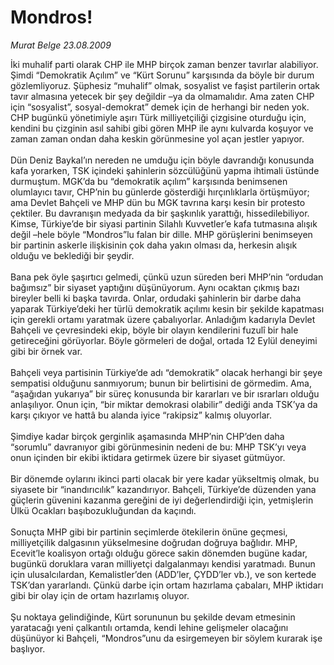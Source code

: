 # Mondros!

*Murat Belge 23.08.2009*

<div class="taraf_structure_2col_1zq">
<div class="margen_n">



 <p>İki muhalif parti olarak CHP ile MHP birçok zaman benzer tavırlar alabiliyor. Şimdi “Demokratik Açılım” ve “Kürt Sorunu” karşısında da böyle bir durum gözlemliyoruz. Şüphesiz “muhalif” olmak, sosyalist ve faşist partilerin ortak tavır almasına yetecek bir şey değildir –ya da olmamalıdır. Ama zaten CHP için “sosyalist”, sosyal-demokrat” demek için de herhangi bir neden yok. CHP bugünkü yönetimiyle aşırı Türk milliyetçiliği çizgisine oturduğu için, kendini bu çizginin asıl sahibi gibi gören MHP ile aynı kulvarda koşuyor ve zaman zaman ondan daha keskin görünmesine yol açan jestler yapıyor. <br/><br/>Dün Deniz Baykal’ın nereden ne umduğu için böyle davrandığı konusunda kafa yorarken, TSK içindeki şahinlerin sözcülüğünü yapma ihtimali üstünde durmuştum. MGK’da bu “demokratik açılım” karşısında benimsenen olumlayıcı tavır, CHP’nin bu günlerde gösterdiği hırçınlıklarla örtüşmüyor; ama Devlet Bahçeli ve MHP dün bu MGK tavrına karşı kesin bir protesto çektiler. Bu davranışın medyada da bir şaşkınlık yarattığı, hissedilebiliyor. Kimse, Türkiye’de bir siyasi partinin Silahlı Kuvvetler’e kafa tutmasına alışık değil –hele böyle “Mondros”lu falan bir dille. MHP görüşlerini benimseyen bir partinin askerle ilişkisinin çok daha yakın olması da, herkesin alışık olduğu ve beklediği bir şeydir. <br/><br/>Bana pek öyle şaşırtıcı gelmedi, çünkü uzun süreden beri MHP’nin “ordudan bağımsız” bir siyaset yaptığını düşünüyorum. Aynı ocaktan çıkmış bazı bireyler belli ki başka tavırda. Onlar, ordudaki şahinlerin bir darbe daha yaparak Türkiye’deki her türlü demokratik açılımı kesin bir şekilde kapatması için gerekli ortamı yaratmak üzere çabalıyorlar. Anladığım kadarıyla Devlet Bahçeli ve çevresindeki ekip, böyle bir olayın kendilerini fuzulî bir hale getireceğini görüyorlar. Böyle görmeleri de doğal, ortada 12 Eylül deneyimi gibi bir örnek var. <br/><br/>Bahçeli veya partisinin Türkiye’de adı “demokratik” olacak herhangi bir şeye sempatisi olduğunu sanmıyorum; bunun bir belirtisini de görmedim. Ama, “aşağıdan yukarıya” bir süreç konusunda bir kararları ve bir ısrarları olduğu anlaşılıyor. Onun için, “bir miktar demokrasi olabilir” dediği anda TSK’ya da karşı çıkıyor ve hattâ bu alanda iyice “rakipsiz” kalmış oluyorlar. <br/><br/>Şimdiye kadar birçok gerginlik aşamasında MHP’nin CHP’den daha “sorumlu” davranıyor gibi görünmesinin nedeni de bu: MHP TSK’yı veya onun içinden bir ekibi iktidara getirmek üzere bir siyaset gütmüyor. <br/><br/>Bir dönemde oylarını ikinci parti olacak bir yere kadar yükseltmiş olmak, bu siyasete bir “inandırıcılık” kazandırıyor. Bahçeli, Türkiye’de düzenden yana güçlerin güvenini kazanma gereğini de iyi değerlendirdiği için, yetmişlerin Ülkü Ocakları başıbozukluğundan da kaçındı. <br/><br/>Sonuçta MHP gibi bir partinin seçimlerde ötekilerin önüne geçmesi, milliyetçilik dalgasının yükselmesine doğrudan doğruya bağlıdır. MHP, Ecevit’le koalisyon ortağı olduğu görece sakin dönemden bugüne kadar, bugünkü doruklara varan milliyetçi dalgalanmayı kendisi yaratmadı. Bunun için ulusalcılardan, Kemalistler’den (ADD’ler, ÇYDD’ler vb.), ve son kertede TSK’dan yararlandı. Çünkü darbe için ortam hazırlama çabaları, MHP iktidarı gibi bir olay için de ortam hazırlamış oluyor. <br/><br/>Şu noktaya gelindiğinde, Kürt sorununun bu şekilde devam etmesinin yaratacağı yeni çalkantılı ortamda, kendi lehine gelişmeler olacağını düşünüyor ki Bahçeli, “Mondros”unu da esirgemeyen bir söylem kurarak işe başlıyor.</p>
<br/>
<br/>
<br/>



<br/>


<div id="taraf_not">
</div>

</div>


</div>
